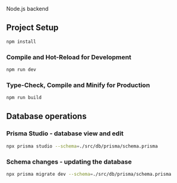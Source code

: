 Node.js backend

## Project Setup

```sh
npm install
```

### Compile and Hot-Reload for Development

```sh
npm run dev
```

### Type-Check, Compile and Minify for Production

```sh
npm run build
```

## Database operations

### Prisma Studio - database view and edit

```sh
npx prisma studio --schema=./src/db/prisma/schema.prisma
```

### Schema changes - updating the database

```sh
npx prisma migrate dev --schema=./src/db/prisma/schema.prisma
```
